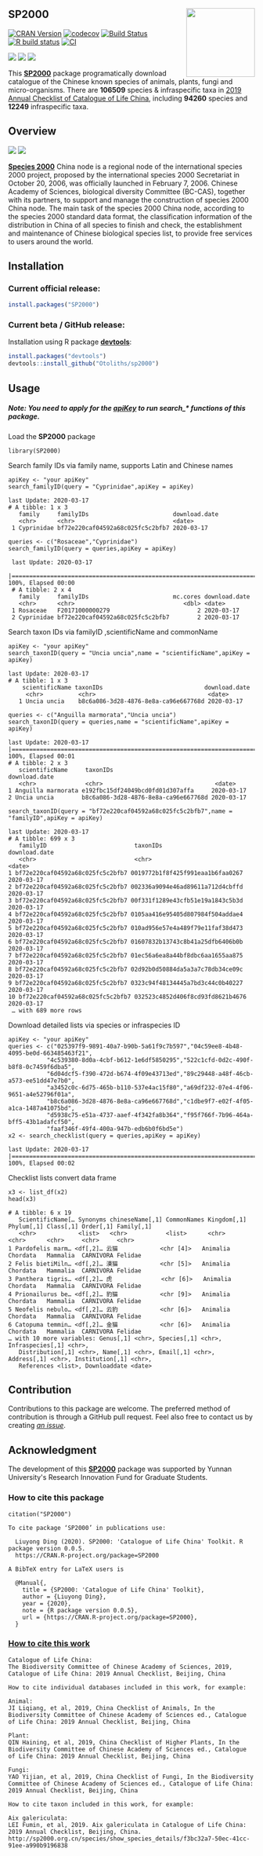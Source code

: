 <!-- README.md is generated from README.Rmd. Please edit that file -->

## SP2000 <img src="inst/figures/logo.png" align="right" width="140" />

[![CRAN Version](http://www.r-pkg.org/badges/version/SP2000)](https://cran.r-project.org/package=SP2000)
[![codecov](https://badge.fury.io/gh/Otoliths%2Fsp2000.svg)](https://badge.fury.io/for/gh/Otoliths/sp2000)
[![Build Status](https://travis-ci.org/Otoliths/sp2000.svg?branch=master)](https://travis-ci.org/easystats/sp2000)
[![R build status](https://github.com/Otoliths/sp2000/workflows/R-CMD-check/badge.svg)](https://github.com/Otoliths/sp2000/actions)
[![CI](https://github.com/Otoliths/sp2000/workflows/CI/badge.svg)](https://github.com/Otoliths/sp2000/actions?query=workflow%3ACI)

<!-- r badge_devel("Otoliths/sp2000", "blue") -->
[![](https://cranlogs.r-pkg.org/badges/grand-total/SP2000?color=orange)](https://cran.r-project.org/package=SP2000)
[![](https://cranlogs.r-pkg.org/badges/SP2000?color=orange)](https://cranlogs.r-pkg.org/downloads/total/last-month/SP2000)
[![](https://cranlogs.r-pkg.org/badges/last-week/SP2000?color=orange)](https://cranlogs.r-pkg.org/downloads/total/last-week/SP2000)


This [**SP2000**](https://cran.r-project.org/package=SP2000) package programatically download catalogue of the Chinese known species of animals, plants, fungi and micro-organisms. There are __106509__ species & infraspecific taxa in [2019 Annual Checklist of Catalogue of Life China](http://sp2000.org.cn/2019), including __94260__ species and __12249__ infraspecific taxa.



## Overview 

[![](https://img.shields.io/badge/Contact%20us%20on-WeChat-blue.svg)](https://gitee.com/LiuyongDing/latest_literature/raw/master/bad.png)
[![](https://img.shields.io/badge/Follow%20me%20on-WeChat-green.svg)](https://gitee.com/LiuyongDing/latest_literature/raw/master/img.png)

[**Species 2000**](http://sp2000.org.cn) China node is a regional node of the international species 2000 project, proposed by the international species 2000 Secretariat in October 20, 2006, was officially launched in February 7, 2006. Chinese Academy of Sciences, biological diversity Committee (BC-CAS), together with its partners, to support and manage the construction of species 2000 China node. The main task of the species 2000 China node, according to the species 2000 standard data format, the classification information of the distribution in China of all species to finish and check, the establishment and maintenance of Chinese biological species list, to provide free services to users around the world.


## Installation

### Current official release:
```r
install.packages("SP2000")
```

### Current beta / GitHub release:

Installation using R package
[**devtools**](https://cran.r-project.org/package=devtools):
```r
install.packages("devtools")
devtools::install_github("Otoliths/sp2000")
```

## Usage

##### Note: You need to apply for the [*apiKey*](http://sp2000.org.cn/api/document) to run search_* functions of this package.

Load the **SP2000** package
```{r , eval=F}
library(SP2000)
```
Search family IDs via family name, supports Latin and Chinese names
```{r, eval=F}
apiKey <- "your apiKey"
search_familyID(query = "Cyprinidae",apiKey = apiKey)
```
```{r, eval=F}
last Update: 2020-03-17
# A tibble: 1 x 3
   family     familyIDs                        download.date
   <chr>      <chr>                            <date>       
 1 Cyprinidae bf72e220caf04592a68c025fc5c2bfb7 2020-03-17   
```
```{r, eval=F}
queries <- c("Rosaceae","Cyprinidae")
search_familyID(query = queries,apiKey = apiKey)
```
```{r, eval=F}
 last Update: 2020-03-17
 |======================================================================================| 100%, Elapsed 00:00
 # A tibble: 2 x 4
   family     familyIDs                        mc.cores download.date
   <chr>      <chr>                               <dbl> <date>       
 1 Rosaceae   F20171000000279                         2 2020-03-17   
 2 Cyprinidae bf72e220caf04592a68c025fc5c2bfb7        2 2020-03-17   
```
Search taxon IDs via familyID ,scientificName and commonName
```{r , eval=F}
apiKey <- "your apiKey"
search_taxonID(query = "Uncia uncia",name = "scientificName",apiKey = apiKey)
```
```{r , eval=F}
last Update: 2020-03-17
# A tibble: 1 x 3
    scientificName taxonIDs                             download.date
     <chr>          <chr>                                <date>       
   1 Uncia uncia    b8c6a086-3d28-4876-8e8a-ca96e667768d 2020-03-17  
```
```{r , eval=F}
queries <- c("Anguilla marmorata","Uncia uncia")
search_taxonID(query = queries,name = "scientificName",apiKey = apiKey)
```
```{r , eval=F}
last Update: 2020-03-17
|======================================================================================| 100%, Elapsed 00:01
# A tibble: 2 x 3
   scientificName     taxonIDs                             download.date
   <chr>              <chr>                                <date>       
1 Anguilla marmorata e192fbc15df24049bcd0fd01d307affa     2020-03-17   
2 Uncia uncia        b8c6a086-3d28-4876-8e8a-ca96e667768d 2020-03-17  
```
```{r , eval=F}
search_taxonID(query = "bf72e220caf04592a68c025fc5c2bfb7",name = "familyID",apiKey = apiKey)
```
```{r , eval=F}
last Update: 2020-03-17
# A tibble: 699 x 3
   familyID                         taxonIDs                         download.date
   <chr>                            <chr>                            <date>       
1 bf72e220caf04592a68c025fc5c2bfb7 0019772b1f8f425f991eaa1b6faa0267 2020-03-17   
2 bf72e220caf04592a68c025fc5c2bfb7 002336a9094e46ad89611a712d4cbffd 2020-03-17   
3 bf72e220caf04592a68c025fc5c2bfb7 00f331f1289e43cfb51e19a1843c5b3d 2020-03-17   
4 bf72e220caf04592a68c025fc5c2bfb7 0105aa416e95405d807984f504addae4 2020-03-17   
5 bf72e220caf04592a68c025fc5c2bfb7 010ad956e57e4a489f79e11faf38d473 2020-03-17   
6 bf72e220caf04592a68c025fc5c2bfb7 01607832b13743c8b41a25dfb6406b0b 2020-03-17   
7 bf72e220caf04592a68c025fc5c2bfb7 01ec56a6ea8a44bf8dbc6aa1655aa875 2020-03-17   
8 bf72e220caf04592a68c025fc5c2bfb7 02d92b0d50884da5a3a7c78db34ce09c 2020-03-17   
9 bf72e220caf04592a68c025fc5c2bfb7 0323c94f48134445a7bd3c44c0b40227 2020-03-17   
10 bf72e220caf04592a68c025fc5c2bfb7 032523c4852d406f8cd93fd8621b4676 2020-03-17   
 … with 689 more rows
```
Download detailed lists via species or infraspecies ID
```{r , eval=F}
apiKey <- "your apiKey"
queries <- c("025397f9-9891-40a7-b90b-5a61f9c7b597","04c59ee8-4b48-4095-be0d-663485463f21",
           "4c539380-8d0a-4cbf-b612-1e6df5850295","522c1cfd-0d2c-490f-b8f8-0c7459f6dba5",
           "6d04dcf5-f390-472d-b674-4f09e43713ed","89c29448-a48f-46cb-a573-ee51dd47e7b0",
           "a3452c0c-6d75-465b-b110-537e4ac15f80","a69df232-07e4-4f06-9651-a4e52796f01a",
           "b8c6a086-3d28-4876-8e8a-ca96e667768d","c1dbe9f7-e02f-4f05-a1ca-1487a41075bd",
           "d5938c75-e51a-4737-aaef-4f342fa8b364","f95f766f-7b96-464a-bff5-43b1adafcf50",
           "faaf346f-49f4-400a-947b-edb6b0f6bd5e")           
x2 <- search_checklist(query = queries,apiKey = apiKey)
```
```{r , eval=F}
last Update: 2020-03-17
|======================================================================================| 100%, Elapsed 00:02
```
Checklist lists convert data frame
```{r , eval=F}
x3 <- list_df(x2)
head(x3)
```
```{r , eval=F}
# A tibble: 6 x 19
   ScientificName[… Synonyms chineseName[,1] CommonNames Kingdom[,1] Phylum[,1] Class[,1] Order[,1] Family[,1]
   <chr>            <list>   <chr>           <list>      <chr>       <chr>      <chr>     <chr>     <chr>     
1 Pardofelis marm… <df[,2]… 云猫            <chr [4]>   Animalia    Chordata   Mammalia  CARNIVORA Felidae   
2 Felis bietiMiln… <df[,2]… 漠猫            <chr [5]>   Animalia    Chordata   Mammalia  CARNIVORA Felidae   
3 Panthera tigris… <df[,2]… 虎              <chr [6]>   Animalia    Chordata   Mammalia  CARNIVORA Felidae   
4 Prionailurus be… <df[,2]… 豹猫            <chr [9]>   Animalia    Chordata   Mammalia  CARNIVORA Felidae   
5 Neofelis nebulo… <df[,2]… 云豹            <chr [6]>   Animalia    Chordata   Mammalia  CARNIVORA Felidae   
6 Catopuma temmin… <df[,2]… 金猫            <chr [6]>   Animalia    Chordata   Mammalia  CARNIVORA Felidae   
… with 10 more variables: Genus[,1] <chr>, Species[,1] <chr>, Infraspecies[,1] <chr>,
   Distribution[,1] <chr>, Name[,1] <chr>, Email[,1] <chr>, Address[,1] <chr>, Institution[,1] <chr>,
   References <list>, Downloaddate <date>
```
## Contribution

Contributions to this package are welcome. 
The preferred method of contribution is through a GitHub pull request. 
Feel also free to contact us by creating [*an issue*](https://github.com/Otoliths/sp2000/issues).

## Acknowledgment

The development of this [**SP2000**](https://cran.r-project.org/package=SP2000) package was supported by Yunnan University's Research Innovation Fund for Graduate Students.


### How to cite this package
```{r , eval=F}
citation("SP2000")

To cite package ‘SP2000’ in publications use:

  Liuyong Ding (2020). SP2000: 'Catalogue of Life China' Toolkit. R package version 0.0.5.
  https://CRAN.R-project.org/package=SP2000

A BibTeX entry for LaTeX users is

  @Manual{,
    title = {SP2000: 'Catalogue of Life China' Toolkit},
    author = {Liuyong Ding},
    year = {2020},
    note = {R package version 0.0.5},
    url = {https://CRAN.R-project.org/package=SP2000},
  }
```

### [How to cite this work](http://sp2000.org.cn/info/info_how_to_cite)

```{r , eval=F}
Catalogue of Life China: 
The Biodiversity Committee of Chinese Academy of Sciences, 2019, Catalogue of Life China: 2019 Annual Checklist, Beijing, China

How to cite individual databases included in this work, for example:

Animal: 
JI Liqiang, et al, 2019, China Checklist of Animals, In the Biodiversity Committee of Chinese Academy of Sciences ed., Catalogue of Life China: 2019 Annual Checklist, Beijing, China

Plant: 
QIN Haining, et al, 2019, China Checklist of Higher Plants, In the Biodiversity Committee of Chinese Academy of Sciences ed., Catalogue of Life China: 2019 Annual Checklist, Beijing, China

Fungi: 
YAO Yijian, et al, 2019, China Checklist of Fungi, In the Biodiversity Committee of Chinese Academy of Sciences ed., Catalogue of Life China: 2019 Annual Checklist, Beijing, China

How to cite taxon included in this work, for example:

Aix galericulata: 
LEI Fumin, et al, 2019. Aix galericulata in Catalogue of Life China: 2019 Annual Checklist, Beijing, China. http://sp2000.org.cn/species/show_species_details/f3bc32a7-50ec-41cc-91ee-a990b9196838
```

